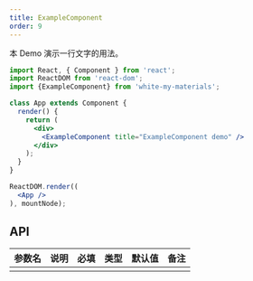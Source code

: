 ```yaml
---
title: ExampleComponent
order: 9
---
```


本 Demo 演示一行文字的用法。

```jsx
import React, { Component } from 'react';
import ReactDOM from 'react-dom';
import {ExampleComponent} from 'white-my-materials';

class App extends Component {
  render() {
    return (
      <div>
        <ExampleComponent title="ExampleComponent demo" />
      </div>
    );
  }
}

ReactDOM.render((
  <App />
), mountNode);
```


## API

| 参数名 | 说明 | 必填 | 类型 | 默认值 | 备注 |
| ------ | ---- | ---- | ---- | ------ | ---- |
|        |      |      |      |        |      |